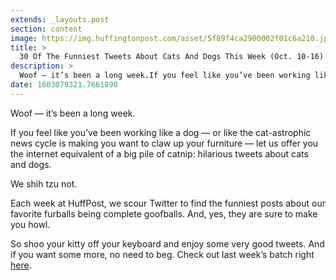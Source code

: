 ```yaml
--- 
extends: _layouts.post 
section: content 
image: https://img.huffingtonpost.com/asset/5f89f4ca2900002f01c6a210.jpeg?cache=bivicgezxg&ops=1778_1000 
title: > 
  30 Of The Funniest Tweets About Cats And Dogs This Week (Oct. 10-16) 
description: > 
  Woof — it’s been a long week.If you feel like you’ve been working like a dog — or like the cat-astrophic news cycle is making you want to claw up your furniture — let us offer you the internet equivalent of a big pile of catnip: hilarious tweets about cats and dogs.Each week at HuffPost, we scour Twitter to find the funniest posts about our favorite furballs being complete goofballs.So shoo your kitty off your keyboard and enjoy some very good tweets.Check out last week’s batch right here. 
date: 1603079321.7661898 
--- 
```

<div><p>Woof &#8212; it&#8217;s been a long week.</p>
<p>If you feel like you&#8217;ve been working like a dog &#8212; or like the cat-astrophic news cycle is making you want to claw up your furniture &#8212; let us offer you the internet equivalent of a big pile of catnip: hilarious tweets about cats and dogs.</p>
<p>We shih tzu not.</p>
<p>Each week at HuffPost, we scour Twitter to find the funniest posts about our favorite furballs being complete goofballs. And, yes, they are sure to make you howl.</p>
<p>So shoo your kitty off your keyboard and enjoy some very good tweets. And if you want some more, no need to beg. Check out last week&#8217;s batch right <a href="https://www.huffpost.com/entry/funniest-tweets-cats-dogs-october-3-9_n_5f7e2a0cc5b6a9322e226a0e" target="_blank" rel="noopener noreferrer">here</a>.</p>
</div>